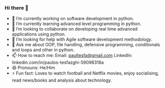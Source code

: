 ### Hi there 👋

- 🔭 I’m currently working on software development in python.
- 🌱 I’m currently learning advanced level programming in python. 
- 👯 I’m looking to collaborate on developing real time advanced applications using python.
- 🤔 I’m looking for help with Agile software development methodology.
- 💬 Ask me about OOP, file handling, defensive programming, conditionals and loops and other in python.
- 📫 How to reach me: Email: paultesfa@gmail.com    LinkedIn: linkedin.com/in/paulos-tesfazghi-59098318a
- 😄 Pronouns: He/Him
- ⚡ Fun fact: Loves to watch football and Netflix movies, enjoy socialising, read news/books and analysis about technology.

